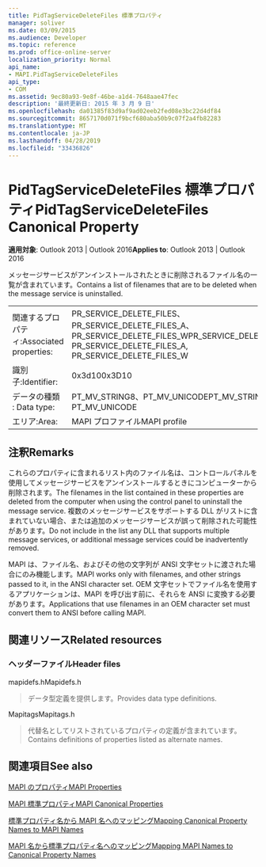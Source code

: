 ```yaml
---
title: PidTagServiceDeleteFiles 標準プロパティ
manager: soliver
ms.date: 03/09/2015
ms.audience: Developer
ms.topic: reference
ms.prod: office-online-server
localization_priority: Normal
api_name:
- MAPI.PidTagServiceDeleteFiles
api_type:
- COM
ms.assetid: 9ec80a93-9e8f-46be-a1d4-7648aae47fec
description: '最終更新日: 2015 年 3 月 9 日'
ms.openlocfilehash: da01385f83d9af9ad02eeb2fed08e3bc22d4df84
ms.sourcegitcommit: 8657170d071f9bcf680aba50b9c07f2a4fb82283
ms.translationtype: MT
ms.contentlocale: ja-JP
ms.lasthandoff: 04/28/2019
ms.locfileid: "33436826"
---
```

# <a name="pidtagservicedeletefiles-canonical-property"></a><span data-ttu-id="742db-103">PidTagServiceDeleteFiles 標準プロパティ</span><span class="sxs-lookup"><span data-stu-id="742db-103">PidTagServiceDeleteFiles Canonical Property</span></span>

  
  
<span data-ttu-id="742db-104">**適用対象**: Outlook 2013 | Outlook 2016</span><span class="sxs-lookup"><span data-stu-id="742db-104">**Applies to**: Outlook 2013 | Outlook 2016</span></span> 
  
<span data-ttu-id="742db-105">メッセージサービスがアンインストールされたときに削除されるファイル名の一覧が含まれています。</span><span class="sxs-lookup"><span data-stu-id="742db-105">Contains a list of filenames that are to be deleted when the message service is uninstalled.</span></span>
  
|||
|:-----|:-----|
|<span data-ttu-id="742db-106">関連するプロパティ:</span><span class="sxs-lookup"><span data-stu-id="742db-106">Associated properties:</span></span>  <br/> |<span data-ttu-id="742db-107">PR_SERVICE_DELETE_FILES、PR_SERVICE_DELETE_FILES_A、PR_SERVICE_DELETE_FILES_W</span><span class="sxs-lookup"><span data-stu-id="742db-107">PR_SERVICE_DELETE_FILES, PR_SERVICE_DELETE_FILES_A, PR_SERVICE_DELETE_FILES_W</span></span>  <br/> |
|<span data-ttu-id="742db-108">識別子:</span><span class="sxs-lookup"><span data-stu-id="742db-108">Identifier:</span></span>  <br/> |<span data-ttu-id="742db-109">0x3d10</span><span class="sxs-lookup"><span data-stu-id="742db-109">0x3D10</span></span>  <br/> |
|<span data-ttu-id="742db-110">データの種類 : </span><span class="sxs-lookup"><span data-stu-id="742db-110">Data type:</span></span>  <br/> |<span data-ttu-id="742db-111">PT_MV_STRING8、PT_MV_UNICODE</span><span class="sxs-lookup"><span data-stu-id="742db-111">PT_MV_STRING8, PT_MV_UNICODE</span></span>  <br/> |
|<span data-ttu-id="742db-112">エリア:</span><span class="sxs-lookup"><span data-stu-id="742db-112">Area:</span></span>  <br/> |<span data-ttu-id="742db-113">MAPI プロファイル</span><span class="sxs-lookup"><span data-stu-id="742db-113">MAPI profile</span></span>  <br/> |
   
## <a name="remarks"></a><span data-ttu-id="742db-114">注釈</span><span class="sxs-lookup"><span data-stu-id="742db-114">Remarks</span></span>

<span data-ttu-id="742db-115">これらのプロパティに含まれるリスト内のファイル名は、コントロールパネルを使用してメッセージサービスをアンインストールするときにコンピューターから削除されます。</span><span class="sxs-lookup"><span data-stu-id="742db-115">The filenames in the list contained in these properties are deleted from the computer when using the control panel to uninstall the message service.</span></span> <span data-ttu-id="742db-116">複数のメッセージサービスをサポートする DLL がリストに含まれていない場合、または追加のメッセージサービスが誤って削除された可能性があります。</span><span class="sxs-lookup"><span data-stu-id="742db-116">Do not include in the list any DLL that supports multiple message services, or additional message services could be inadvertently removed.</span></span>
  
<span data-ttu-id="742db-117">MAPI は、ファイル名、およびその他の文字列が ANSI 文字セットに渡された場合にのみ機能します。</span><span class="sxs-lookup"><span data-stu-id="742db-117">MAPI works only with filenames, and other strings passed to it, in the ANSI character set.</span></span> <span data-ttu-id="742db-118">OEM 文字セットでファイル名を使用するアプリケーションは、MAPI を呼び出す前に、それらを ANSI に変換する必要があります。</span><span class="sxs-lookup"><span data-stu-id="742db-118">Applications that use filenames in an OEM character set must convert them to ANSI before calling MAPI.</span></span>
  
## <a name="related-resources"></a><span data-ttu-id="742db-119">関連リソース</span><span class="sxs-lookup"><span data-stu-id="742db-119">Related resources</span></span>

### <a name="header-files"></a><span data-ttu-id="742db-120">ヘッダーファイル</span><span class="sxs-lookup"><span data-stu-id="742db-120">Header files</span></span>

<span data-ttu-id="742db-121">mapidefs.h</span><span class="sxs-lookup"><span data-stu-id="742db-121">Mapidefs.h</span></span>
  
> <span data-ttu-id="742db-122">データ型定義を提供します。</span><span class="sxs-lookup"><span data-stu-id="742db-122">Provides data type definitions.</span></span>
    
<span data-ttu-id="742db-123">Mapitags</span><span class="sxs-lookup"><span data-stu-id="742db-123">Mapitags.h</span></span>
  
> <span data-ttu-id="742db-124">代替名としてリストされているプロパティの定義が含まれています。</span><span class="sxs-lookup"><span data-stu-id="742db-124">Contains definitions of properties listed as alternate names.</span></span>
    
## <a name="see-also"></a><span data-ttu-id="742db-125">関連項目</span><span class="sxs-lookup"><span data-stu-id="742db-125">See also</span></span>



[<span data-ttu-id="742db-126">MAPI のプロパティ</span><span class="sxs-lookup"><span data-stu-id="742db-126">MAPI Properties</span></span>](mapi-properties.md)
  
[<span data-ttu-id="742db-127">MAPI 標準プロパティ</span><span class="sxs-lookup"><span data-stu-id="742db-127">MAPI Canonical Properties</span></span>](mapi-canonical-properties.md)
  
[<span data-ttu-id="742db-128">標準プロパティ名から MAPI 名へのマッピング</span><span class="sxs-lookup"><span data-stu-id="742db-128">Mapping Canonical Property Names to MAPI Names</span></span>](mapping-canonical-property-names-to-mapi-names.md)
  
[<span data-ttu-id="742db-129">MAPI 名から標準プロパティ名へのマッピング</span><span class="sxs-lookup"><span data-stu-id="742db-129">Mapping MAPI Names to Canonical Property Names</span></span>](mapping-mapi-names-to-canonical-property-names.md)

